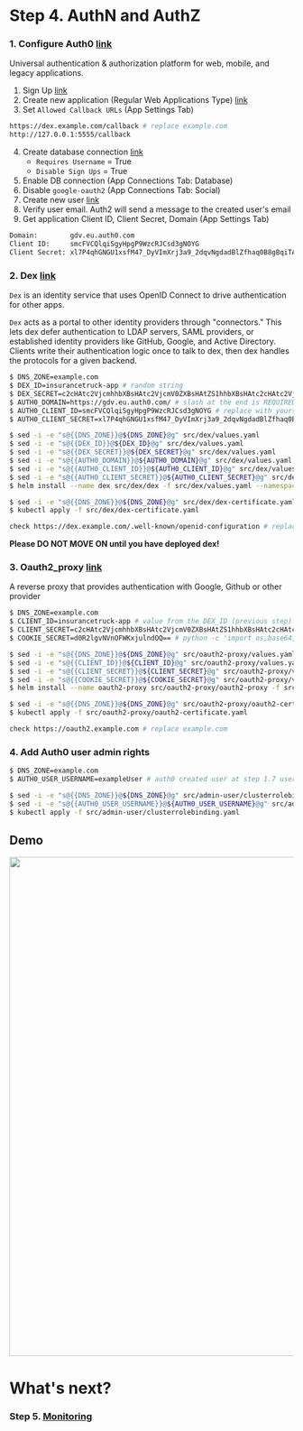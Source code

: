 # Step 4. AuthN and AuthZ

### 1. Configure Auth0 [link](https://auth0.com)
Universal authentication & authorization platform for web, mobile, and legacy applications.

1. Sign Up [link](https://auth0.com/signup?&signUpData=%7B%22category%22%3A%22button%22%7D)
2. Create new application (Regular Web Applications Type) [link](https://manage.auth0.com/#/applications)
3. Set `Allowed Callback URLs` (App Settings Tab)

```sh
https://dex.example.com/callback # replace example.com
http://127.0.0.1:5555/callback
```
4. Create database connection [link](https://manage.auth0.com/#/connections/database)
    * `Requires Username` = True
    * `Disable Sign Ups` = True
5. Enable DB connection (App Connections Tab: Database)
6. Disable `google-oauth2` (App Connections Tab: Social)
7. Create new user [link](https://manage.auth0.com/#/users)
8. Verify user email. Auth2 will send a message to the created user's email
9. Get application Client ID, Client Secret, Domain (App Settings Tab)

```sh
Domain:        gdv.eu.auth0.com
Client ID:     smcFVCQlqiSgyHpgP9WzcRJCsd3gNOYG
Client Secret: xl7P4qhGNGU1xsfM47_DyVImXrj3a9_2dqvNgdadBlZfhaq0B8gBqiTAAMA68qiu
```

### 2. Dex [link](https://github.com/coreos/dex)
`Dex` is an identity service that uses OpenID Connect to drive authentication for other apps.

`Dex` acts as a portal to other identity providers through "connectors." This lets dex defer authentication to LDAP servers, SAML providers, or established identity providers like GitHub, Google, and Active Directory. Clients write their authentication logic once to talk to dex, then dex handles the protocols for a given backend.

```sh
$ DNS_ZONE=example.com
$ DEX_ID=insurancetruck-app # random string
$ DEX_SECRET=c2cHAtc2VjcmhhbXBsHAtc2VjcmV0ZXBsHAtZS1hhbXBsHAtc2cHAtc2VjcmV0 # random string
$ AUTH0_DOMAIN=https://gdv.eu.auth0.com/ # slash at the end is REQUIRED
$ AUTH0_CLIENT_ID=smcFVCQlqiSgyHpgP9WzcRJCsd3gNOYG # replace with yours
$ AUTH0_CLIENT_SECRET=xl7P4qhGNGU1xsfM47_DyVImXrj3a9_2dqvNgdadBlZfhaq0B8gBqiTAAMA68qiu # replace with yours

$ sed -i -e "s@{{DNS_ZONE}}@${DNS_ZONE}@g" src/dex/values.yaml
$ sed -i -e "s@{{DEX_ID}}@${DEX_ID}@g" src/dex/values.yaml
$ sed -i -e "s@{{DEX_SECRET}}@${DEX_SECRET}@g" src/dex/values.yaml
$ sed -i -e "s@{{AUTH0_DOMAIN}}@${AUTH0_DOMAIN}@g" src/dex/values.yaml
$ sed -i -e "s@{{AUTH0_CLIENT_ID}}@${AUTH0_CLIENT_ID}@g" src/dex/values.yaml
$ sed -i -e "s@{{AUTH0_CLIENT_SECRET}}@${AUTH0_CLIENT_SECRET}@g" src/dex/values.yaml
$ helm install --name dex src/dex/dex -f src/dex/values.yaml --namespace it-dev

$ sed -i -e "s@{{DNS_ZONE}}@${DNS_ZONE}@g" src/dex/dex-certificate.yaml
$ kubectl apply -f src/dex/dex-certificate.yaml

check https://dex.example.com/.well-known/openid-configuration # replace example.com
```

**Please DO NOT MOVE ON until you have deployed dex!**

### 3. Oauth2_proxy [link](https://github.com/bitly/oauth2_proxy)
A reverse proxy that provides authentication with Google, Github or other provider

```sh
$ DNS_ZONE=example.com
$ CLIENT_ID=insurancetruck-app # value from the DEX_ID (previous step)
$ CLIENT_SECRET=c2cHAtc2VjcmhhbXBsHAtc2VjcmV0ZXBsHAtZS1hhbXBsHAtc2cHAtc2VjcmV0 # value from the DEX_SECRET (previous step)
$ COOKIE_SECRET=d0R2lgvNVnOFWKxjulndOQ== # python -c 'import os,base64; print base64.b64encode(os.urandom(16))'

$ sed -i -e "s@{{DNS_ZONE}}@${DNS_ZONE}@g" src/oauth2-proxy/values.yaml
$ sed -i -e "s@{{CLIENT_ID}}@${CLIENT_ID}@g" src/oauth2-proxy/values.yaml
$ sed -i -e "s@{{CLIENT_SECRET}}@${CLIENT_SECRET}@g" src/oauth2-proxy/values.yaml
$ sed -i -e "s@{{COOKIE_SECRET}}@${COOKIE_SECRET}@g" src/oauth2-proxy/values.yaml
$ helm install --name oauth2-proxy src/oauth2-proxy/oauth2-proxy -f src/oauth2-proxy/values.yaml --namespace it-dev

$ sed -i -e "s@{{DNS_ZONE}}@${DNS_ZONE}@g" src/oauth2-proxy/oauth2-certificate.yaml
$ kubectl apply -f src/oauth2-proxy/oauth2-certificate.yaml

check https://oauth2.example.com # replace example.com
```

### 4. Add Auth0 user admin rights
```sh
$ DNS_ZONE=example.com
$ AUTH0_USER_USERNAME=exampleUser # auth0 created user at step 1.7 username

$ sed -i -e "s@{{DNS_ZONE}}@${DNS_ZONE}@g" src/admin-user/clusterrolebinding.yaml
$ sed -i -e "s@{{AUTH0_USER_USERNAME}}@${AUTH0_USER_USERNAME}@g" src/admin-user/clusterrolebinding.yaml
$ kubectl apply -f src/admin-user/clusterrolebinding.yaml
```

## Demo

<p align="center">
  <a target="_blank" href="https://asciinema.org/a/197034">
  <img src="https://asciinema.org/a/197034.png" width="885"></image>
  </a>
</p>

# What's next?

### Step 5. [Monitoring](http://54.152.51.78:10080/ironjab/it-k8s/src/master/docs/step5.md)
